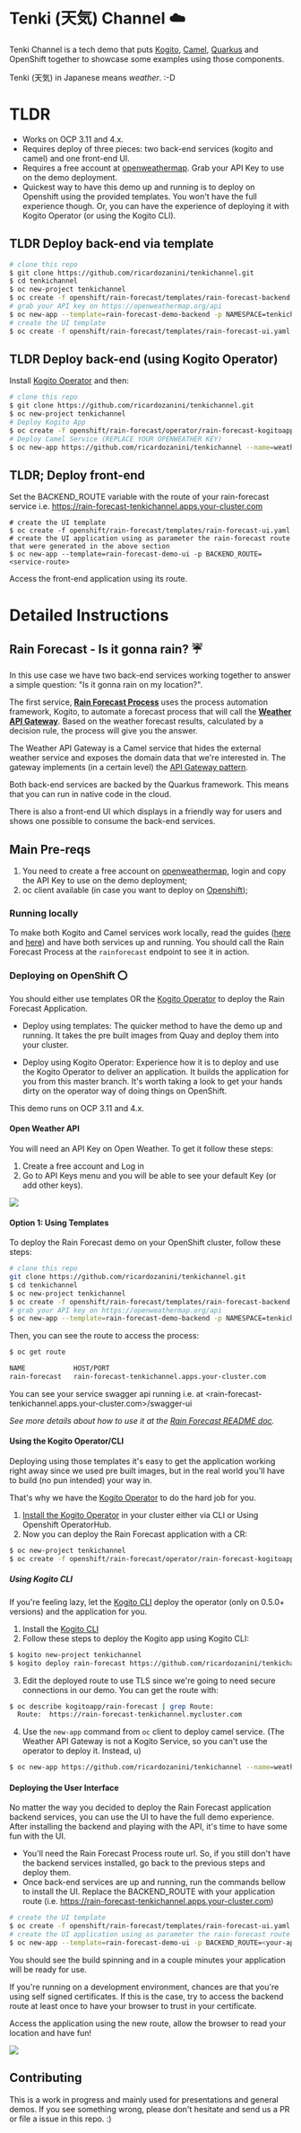 # Tenki (天気) Channel :cloud:

Tenki Channel is a tech demo that puts [Kogito](https://kogito.kie.org/), [Camel](https://kogito.kie.org/), [Quarkus](https://kogito.kie.org/) and OpenShift together to showcase some examples using those components.

Tenki (天気) in Japanese means _weather_. :-D

# TLDR

- Works on OCP 3.11 and 4.x.
- Requires deploy of three pieces: two back-end services (kogito and camel) and one front-end UI.
- Requires a free account at [openweathermap](https://openweathermap.org/api). Grab your API Key to use on the demo deployment.
- Quickest way to have this demo up and running is to deploy on Openshift using the provided templates. You won't have the full experience though. Or, you can have the experience of deploying it with Kogito Operator (or using the Kogito CLI).

## TLDR Deploy back-end via template

```bash
# clone this repo
$ git clone https://github.com/ricardozanini/tenkichannel.git
$ cd tenkichannel
$ oc new-project tenkichannel
$ oc create -f openshift/rain-forecast/templates/rain-forecast-backend.yaml
# grab your API key on https://openweathermap.org/api
$ oc new-app --template=rain-forecast-demo-backend -p NAMESPACE=tenkichannel -p OPENWEATHER_API_KEY=<your-api-key>
# create the UI template
$ oc create -f openshift/rain-forecast/templates/rain-forecast-ui.yaml
```

## TLDR Deploy back-end (using Kogito Operator)

Install [Kogito Operator](https://github.com/kiegroup/kogito-cloud-operator) and then:

```bash
# clone this repo
$ git clone https://github.com/ricardozanini/tenkichannel.git
$ oc new-project tenkichannel
# Deploy Kogito App
$ oc create -f openshift/rain-forecast/operator/rain-forecast-kogitoapp.yaml
# Deploy Camel Service (REPLACE YOUR OPENWEATHER KEY)
$ oc new-app https://github.com/ricardozanini/tenkichannel --name=weather-api-gateway --context-dir=weather-api-gateway -e JAVA_OPTIONS="-Dorg.tenkichannel.weather.api.gateway.openweathermap.api_key=<your_api_key>" --docker-image=docker.io/fabric8/s2i-java:latest-java11 -l forecast=service
```

## TLDR; Deploy front-end

Set the BACKEND_ROUTE variable with the route of your rain-forecast service i.e. https://rain-forecast-tenkichannel.apps.your-cluster.com

```
# create the UI template
$ oc create -f openshift/rain-forecast/templates/rain-forecast-ui.yaml
# create the UI application using as parameter the rain-forecast route that were generated in the above section
$ oc new-app --template=rain-forecast-demo-ui -p BACKEND_ROUTE=<service-route>
```

Access the front-end application using its route. 

# Detailed Instructions

## Rain Forecast - Is it gonna rain? :umbrella:

In this use case we have two back-end services working together to answer a simple question: "Is it gonna rain on my location?".

The first service, [**Rain Forecast Process**](rain-forecast-process) uses the process automation framework, Kogito, to automate a forecast process that will call the [**Weather API Gateway**](weather-api-gateway). Based on the weather forecast results, calculated by a decision rule, the process will give you the answer.

The Weather API Gateway is a Camel service that hides the external weather service and exposes the domain data that we're interested in. The gateway implements (in a certain level) the [API Gateway pattern](https://microservices.io/patterns/apigateway.html).

Both back-end services are backed by the Quarkus framework. This means that you can run in native code in the cloud.

There is also a front-end UI which displays in a friendly way for users and shows one possible to consume the back-end services.

## Main Pre-reqs

1. You need to create a free account on [openweathermap](https://openweathermap.org/api), login and copy the API Key to use on the demo deployment;
2. oc client available (in case you want to deploy on [Openshift](https://docs.openshift.com/container-platform/4.1/welcome/index.html));

### Running  locally

To make both Kogito and Camel services work locally, read the guides ([here](rain-forecast-process) and [here](weather-api-gateway)) and have both services up and running. You should call the Rain Forecast Process at the `rainforecast` endpoint to see it in action. 

### Deploying on OpenShift ⭕️

You should either use templates OR the [Kogito Operator](https://github.com/kiegroup/kogito-cloud-operator) to deploy the Rain Forecast Application. 

* Deploy using templates: The quicker method to have the demo up and running. It takes the pre built images from Quay and deploy them into your cluster.

* Deploy using Kogito Operator: Experience how it is to deploy and use the Kogito Operator to deliver an application. It builds the application for you from this master branch. It's worth taking a look to get your hands dirty on the operator way of doing things on OpenShift.

This demo runs on OCP 3.11 and 4.x.

#### Open Weather API

You will need an API Key on Open Weather. To get it follow these steps:
1. Create a free account and Log in
2. Go to API Keys menu and you will be able to see your default Key (or add other keys).

![](docs/img/apikey.png)

#### Option 1: Using Templates

To deploy the Rain Forecast demo on your OpenShift cluster, follow these steps:

```bash
# clone this repo
git clone https://github.com/ricardozanini/tenkichannel.git
$ cd tenkichannel
$ oc new-project tenkichannel
$ oc create -f openshift/rain-forecast/templates/rain-forecast-backend.yaml
# grab your API key on https://openweathermap.org/api
$ oc new-app --template=rain-forecast-demo-backend -p NAMESPACE=tenkichannel -p OPENWEATHER_API_KEY=<your-api-key>
```

Then, you can see the route to access the process:

```bash
$ oc get route

NAME            HOST/PORT                                                           PATH   SERVICES        PORT       TERMINATION   WILDCARD
rain-forecast   rain-forecast-tenkichannel.apps.your-cluster.com                           rain-forecast   8080-tcp    edge         None
```

You can see your service swagger api running i.e. at <rain-forecast-tenkichannel.apps.your-cluster.com>/swagger-ui

_See more details about how to use it at the [Rain Forecast README doc](rain-forecast-process/README.md)._

#### Using the Kogito Operator/CLI

Deploying using those templates it's easy to get the application working right away since we used pre built images, but in the real world you'll have to build (no pun intended) your way in.

That's why we have the [Kogito Operator](https://github.com/kiegroup/kogito-cloud-operator) to do the hard job for you. 

1. [Install the Kogito Operator](https://github.com/kiegroup/kogito-cloud-operator#installation) in your cluster either via CLI or Using Openshift OperatorHub.
2. Now you can deploy the Rain Forecast application with a CR:

```bash
$ oc new-project tenkichannel
$ oc create -f openshift/rain-forecast/operator/rain-forecast-kogitoapp.yaml
```

##### Using Kogito CLI

If you're feeling lazy, let the [Kogito CLI](https://github.com/kiegroup/kogito-cloud-operator#kogito-cli) deploy the operator (only on 0.5.0+ versions) and the application for you.

1. Install the [Kogito CLI](https://github.com/kiegroup/kogito-cloud-operator#kogito-cli)
2. Follow these steps to deploy the Kogito app using Kogito CLI:

```bash
$ kogito new-project tenkichannel
$ kogito deploy rain-forecast https://github.com/ricardozanini/tenkichannel --context-dir=rain-forecast-process -e NAMESPACE=tenkichannel -p tenkichannel
```

3. Edit the deployed route to use TLS since we're going to need secure connections in our demo. You can get the route with:

```bash
$ oc describe kogitoapp/rain-forecast | grep Route:
  Route:  https://rain-forecast-tenkichannel.mycluster.com
```

4. Use the `new-app` command from `oc` client to deploy camel service. (The Weather API Gateway is not a Kogito Service, so you can't use the operator to deploy it. Instead, u)

```bash
$ oc new-app https://github.com/ricardozanini/tenkichannel --name=weather-api-gateway --context-dir=weather-api-gateway -e JAVA_OPTIONS="-Dorg.tenkichannel.weather.api.gateway.openweathermap.api_key=<your_api_key>" --docker-image=docker.io/fabric8/s2i-java:latest-java11 -l forecast=service
```

#### Deploying the User Interface

No matter the way you decided to deploy the Rain Forecast application backend services, you can use the UI to have the full demo experience. After installing the backend and playing with the API, it's time to have some fun with the UI. 

- You'll need the Rain Forecast Process route url. So, if you still don't have the backend services installed, go back to the previous steps and deploy them.
- Once back-end services are up and running, run the commands bellow to install the UI. Replace the BACKEND_ROUTE with your application route (i.e. https://rain-forecast-tenkichannel.apps.your-cluster.com)

```bash
# create the UI template
$ oc create -f openshift/rain-forecast/templates/rain-forecast-ui.yaml
# create the UI application using as parameter the rain-forecast route that were generated in the above section
$ oc new-app --template=rain-forecast-demo-ui -p BACKEND_ROUTE=<your-app-route>
```

You should see the build spinning and in a couple minutes your application will be ready for use.

If you're running on a development environment, chances are that you're using self signed certificates. If this is the case, try to access the backend route at least once to have your browser to trust in your certificate.

Access the application using the new route, allow the browser to read your location and have fun!

![](docs/img/rain-forecast-ui-ss.png)

## Contributing

This is a work in progress and mainly used for presentations and general demos. If you see something wrong, please don't hesitate and send us a PR or file a issue in this repo. :)
